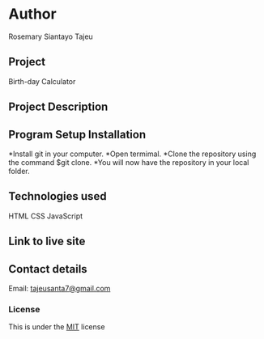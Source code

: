 # Author
Rosemary Siantayo Tajeu

## Project
Birth-day Calculator

## Project Description


## Program Setup Installation
*Install git in your computer.
*Open termimal.
*Clone the repository using the command $git clone.
*You will now have the repository in your local folder.
 
## Technologies used
HTML
CSS
JavaScript
## Link to live site

## Contact details
Email: tajeusanta7@gmail.com
### License
This is under the [MIT](LICENSE) license 